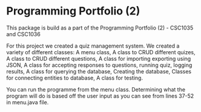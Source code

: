 Programming Portfolio (2)
===========

This package is build as a part of the Programming Portfolio (2) - CSC1035 and CSC1036

For this project we created a quiz management system. We created a variety of different classes:
A menu class,
A class to CRUD different quizes,
A class to CRUD different questions,
A class for importing exporting using JSON,
A class for accepting responses to questions, running quiz, logging results,
A class for querying the database,
Creating the database,
Classes for connecting entities to database,
A class for testing.

You can run the programme from the menu class. Determining what the program will do
is based off the user input as you can see from lines 37-52 in menu.java file.



